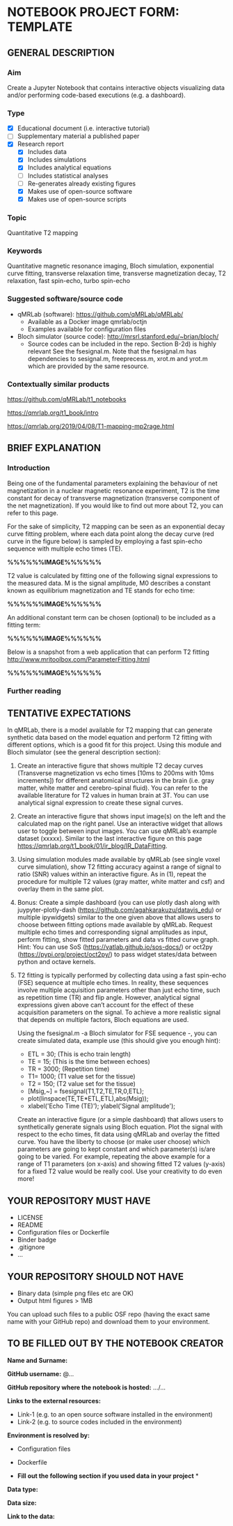 # NOTEBOOK PROJECT FORM: TEMPLATE

## GENERAL DESCRIPTION 
### Aim
Create a Jupyter Notebook that contains interactive objects visualizing data and/or performing code-based executions (e.g. a dashboard). 

### Type	
* [x] Educational document (i.e. interactive tutorial) 
* [ ] Supplementary material a published paper  
* [x] Research report 
  * [x] Includes data 
  * [x] Includes simulations
  * [x] Includes analytical equations 
  * [ ] Includes statistical analyses
  * [ ] Re-generates already existing figures 
  * [x] Makes use of open-source software 
  * [x] Makes use of open-source scripts

### Topic
Quantitative T2 mapping 

### Keywords 
Quantitative magnetic resonance imaging, Bloch simulation, exponential curve fitting, transverse relaxation time, transverse magnetization decay, T2 relaxation, fast spin-echo, turbo spin-echo 

### Suggested software/source code
* qMRLab (software): https://github.com/qMRLab/qMRLab/
  * Available as a Docker image qmrlab/octjn 
  * Examples available for configuration files 
* Bloch simulator (source code): http://mrsrl.stanford.edu/~brian/bloch/ 
  * Source codes can be included in the repo. Section B-2d) is highly relevant See the fsesignal.m. Note that the fsesignal.m has dependencies to sesignal.m, freeprecess.m, xrot.m and yrot.m which are provided by the same resource. 

### Contextually similar products

https://github.com/qMRLab/t1_notebooks

https://qmrlab.org/t1_book/intro 

https://qmrlab.org/2019/04/08/T1-mapping-mp2rage.html 

## BRIEF EXPLANATION   

### Introduction

Being one of the fundamental parameters explaining the behaviour of net magnetization in a nuclear magnetic resonance experiment, T2 is the time constant for decay of transverse magnetization (transverse component of the net magnetization). If you would like to find out more about T2, you can refer to this page.

For the sake of simplicity, T2 mapping can be seen as an exponential decay curve fitting problem, where each data point along the decay curve (red curve in the figure below) is sampled by employing a fast spin-echo sequence with multiple echo times (TE). 

**%%%%%%IMAGE%%%%%%**

T2 value is calculated by fitting one of the following signal expressions to the measured data. M is the signal amplitude, M0 describes a constant known as equilibrium magnetization and TE stands for echo time:

**%%%%%%IMAGE%%%%%%**

An additional constant term can be chosen (optional) to be included as a fitting term:  

**%%%%%%IMAGE%%%%%%**

Below is a snapshot from a web application that can perform T2 fitting http://www.mritoolbox.com/ParameterFitting.html

**%%%%%%IMAGE%%%%%%**

### Further reading 

## TENTATIVE EXPECTATIONS  

In qMRLab, there is a model available for T2 mapping that can generate synthetic data based on the model equation and perform T2 fitting with different options, which is a good fit for this project. Using this module and Bloch simulator (see the general description section): 

1. Create an interactive figure that shows multiple T2 decay curves (Transverse magnetization vs echo times [10ms to 200ms with 10ms increments]) for different anatomical structures in the brain (i.e. gray matter, white matter and cerebro-spinal fluid). You can refer to the available literature for T2 values in human brain at 3T.  You can use analytical signal expression to create these signal curves. 


2. Create an interactive figure that shows input image(s) on the left and the calculated map on the right panel. Use an interactive widget that allows user to toggle between input images. You can use qMRLab’s example dataset (xxxxx). Similar to the last interactive figure on this page https://qmrlab.org/t1_book/01/ir_blog/IR_DataFitting. 


3. Using simulation modules made available by qMRLab (see single voxel curve simulation), show T2 fitting accuracy against a range of signal to ratio (SNR) values within an interactive figure. As in (1), repeat the procedure for multiple T2 values (gray matter, white matter and csf) and overlay them in the same plot. 


4. Bonus: Create a simple dashboard (you can use plotly dash along with juypyter-plotly-dash (https://github.com/agahkarakuzu/datavis_edu) or multiple ipywidgets) similar to the one given above that allows users to choose between fitting options made available by qMRLab. Request multiple echo times and corresponding signal amplitudes as input, perform fitting, show fitted parameters and data vs fitted curve graph.  Hint: You can use SoS (https://vatlab.github.io/sos-docs/) or oct2py (https://pypi.org/project/oct2py/) to pass widget states/data between python and octave kernels. 


5. T2 fitting is typically performed by collecting data using a fast spin-echo (FSE) sequence at multiple echo times. In reality, these sequences involve multiple acquisition parameters other than just echo time, such as repetition time (TR) and flip angle. However, analytical signal expressions given above can’t account for the effect of these acquisition parameters on the signal. To achieve a more realistic signal that depends on multiple factors, Bloch equations are used. 

   Using the fsesignal.m  -a Bloch simulator for FSE sequence -, you can create simulated data, example use (this should give you enough hint): 

   * ETL = 30; (This is echo train length)
   * TE = 15;   (This is the time between echoes)
   * TR = 3000; (Repetition time)
   * T1= 1000; (T1 value set for the tissue)
   * T2 = 150;  (T2 value set for the tissue)
   * [Msig,~] = fsesignal(T1,T2,TE,TR,0,ETL);
   * plot(linspace(TE,TE*ETL,ETL),abs(Msig));
   * xlabel('Echo Time (TE)'); ylabel('Signal amplitude');

   Create an interactive figure (or a simple dashboard) that allows users to synthetically generate signals using Bloch equation. Plot the signal with respect to the echo times, fit data using qMRLab and overlay the fitted curve. You have the liberty to choose (or make user choose) which parameters are going to kept constant and which parameter(s) is/are going to be varied. For example, repeating the above example for a range of T1 parameters (on x-axis) and showing fitted T2 values (y-axis) for a fixed T2 value would be really cool. Use your creativity to do even more!      

## YOUR REPOSITORY MUST HAVE 
* LICENSE 
* README
* Configuration files or Dockerfile 
* Binder badge
* .gitignore
* … 

## YOUR REPOSITORY SHOULD NOT HAVE 
* Binary data (simple png files etc are OK) 
* Output html figures > 1MB 

You can upload such files to a public OSF repo (having the exact same name with your GitHub repo) and download them to your environment. 

## TO BE FILLED OUT BY THE NOTEBOOK CREATOR 

**Name and Surname:** 

**GitHub username:** @... 

**GitHub repository where the notebook is hosted:**  .../...

**Links to the external resources:** 
* Link-1 (e.g. to an open source software installed in the environment) 
* Link-2 (e.g. to source codes included in the environment) 

**Environment is resolved by:** 
* Configuration files 
* Dockerfile 

* **Fill out the following section if you used data in your project** * 

**Data type:**

**Data size:** 
 
**Link to the data:**
